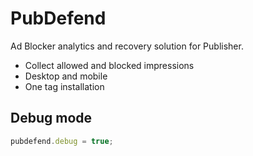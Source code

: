 # PubDefend
Ad Blocker analytics and recovery solution for Publisher.
- Collect allowed and blocked impressions
- Desktop and mobile
- One tag installation

## Debug mode
```javascript
pubdefend.debug = true;
```
